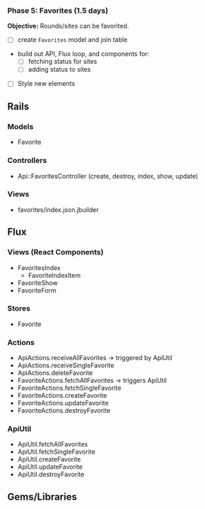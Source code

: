 ### Phase 5: Favorites (1.5 days)

**Objective:** Rounds/sites can be favorited.

- [ ] create `Favorites` model and join table
- build out API, Flux loop, and components for:
  - [ ] fetching status for sites
  - [ ] adding status to sites
- [ ] Style new elements


## Rails
### Models
* Favorite

### Controllers
* Api::FavoritesController (create, destroy, index, show, update)

### Views
* favorites/index.json.jbuilder

## Flux
### Views (React Components)
* FavoritesIndex
  - FavoriteIndexItem
* FavoriteShow
* FavoriteForm

### Stores
* Favorite

### Actions
* ApiActions.receiveAllFavorites -> triggered by ApiUtil
* ApiActions.receiveSingleFavorite
* ApiActions.deleteFavorite
* FavoriteActions.fetchAllFavorites -> triggers ApiUtil
* FavoriteActions.fetchSingleFavorite
* FavoriteActions.createFavorite
* FavoriteActions.updateFavorite
* FavoriteActions.destroyFavorite

### ApiUtil
* ApiUtil.fetchAllFavorites
* ApiUtil.fetchSingleFavorite
* ApiUtil.createFavorite
* ApiUtil.updateFavorite
* ApiUtil.destroyFavorite

## Gems/Libraries
